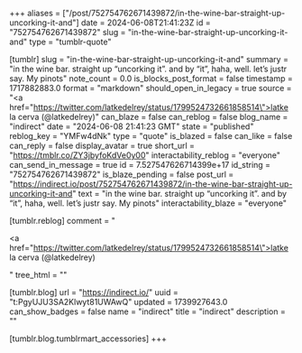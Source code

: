 +++
aliases = ["/post/752754762671439872/in-the-wine-bar-straight-up-uncorking-it-and"]
date = 2024-06-08T21:41:23Z
id = "752754762671439872"
slug = "in-the-wine-bar-straight-up-uncorking-it-and"
type = "tumblr-quote"

[tumblr]
slug = "in-the-wine-bar-straight-up-uncorking-it-and"
summary = "in the wine bar. straight up “uncorking it”. and by “it”, haha, well. let’s justr say. My pinots"
note_count = 0.0
is_blocks_post_format = false
timestamp = 1717882883.0
format = "markdown"
should_open_in_legacy = true
source = "<a href=\"https://twitter.com/latkedelrey/status/1799524732661858514\">latke la cerva (@latkedelrey)</a>"
can_blaze = false
can_reblog = false
blog_name = "indirect"
date = "2024-06-08 21:41:23 GMT"
state = "published"
reblog_key = "YMFw4dNk"
type = "quote"
is_blazed = false
can_like = false
can_reply = false
display_avatar = true
short_url = "https://tmblr.co/ZY3jbyfoKdVe0y00"
interactability_reblog = "everyone"
can_send_in_message = true
id = 7.527547626714399e+17
id_string = "752754762671439872"
is_blaze_pending = false
post_url = "https://indirect.io/post/752754762671439872/in-the-wine-bar-straight-up-uncorking-it-and"
text = "in the wine bar. straight up &ldquo;uncorking it&rdquo;. and by &ldquo;it&rdquo;, haha, well. let&rsquo;s justr say. My pinots"
interactability_blaze = "everyone"

[tumblr.reblog]
comment = "<p><a href=\"https://twitter.com/latkedelrey/status/1799524732661858514\">latke la cerva (@latkedelrey)</a></p>"
tree_html = ""

[tumblr.blog]
url = "https://indirect.io/"
uuid = "t:PgyUJU3SA2Klwyt81UWAwQ"
updated = 1739927643.0
can_show_badges = false
name = "indirect"
title = "indirect"
description = ""

[tumblr.blog.tumblrmart_accessories]
+++

